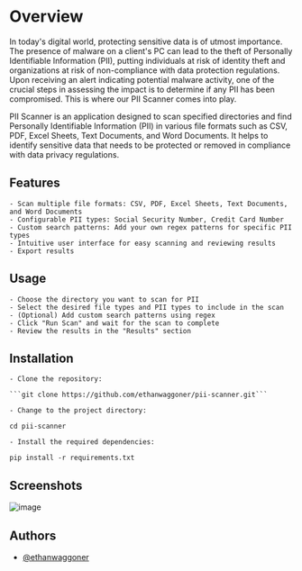 # Overview

In today's digital world, protecting sensitive data is of utmost importance. The presence of malware on a client's PC can lead to the theft of Personally Identifiable Information (PII), putting individuals at risk of identity theft and organizations at risk of non-compliance with data protection regulations. Upon receiving an alert indicating potential malware activity, one of the crucial steps in assessing the impact is to determine if any PII has been compromised. This is where our PII Scanner comes into play.

PII Scanner is an application designed to scan specified directories and find Personally Identifiable Information (PII) in various file formats such as CSV, PDF, Excel Sheets, Text Documents, and Word Documents. It helps to identify sensitive data that needs to be protected or removed in compliance with data privacy regulations.

## Features

    - Scan multiple file formats: CSV, PDF, Excel Sheets, Text Documents, and Word Documents
    - Configurable PII types: Social Security Number, Credit Card Number
    - Custom search patterns: Add your own regex patterns for specific PII types
    - Intuitive user interface for easy scanning and reviewing results
    - Export results

## Usage

    - Choose the directory you want to scan for PII
    - Select the desired file types and PII types to include in the scan
    - (Optional) Add custom search patterns using regex
    - Click "Run Scan" and wait for the scan to complete
    - Review the results in the "Results" section
## Installation

    - Clone the repository:

    ```git clone https://github.com/ethanwaggoner/pii-scanner.git```

    - Change to the project directory:

    cd pii-scanner

    - Install the required dependencies:

    pip install -r requirements.txt

## Screenshots

![image](https://user-images.githubusercontent.com/74027222/232165892-4bdcd91a-1224-45a7-8d11-e7d7c3a94c74.png)


## Authors

- [@ethanwaggoner](https://www.github.com/ethanwaggoner)
